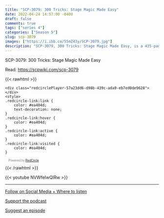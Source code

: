 ```yaml
---
title: "SCP-3079: 300 Tricks: Stage Magic Made Easy"
date: 2022-04-24 14:57:00 -0400
draft: false
comments: true
tags: ["series 4"]
categories: ["Season 5"]
slug: scp-3079
images: ["https://i.ibb.co/55mZ43y/SCP-3079.jpg"]
description: "SCP-3079, 300 Tricks: Stage Magic Made Easy, is a 435-page hard-back book written and self-published by Tobin Hollis."
---
```


SCP-3079: 300 Tricks: Stage Magic Made Easy

Read: https://scpwiki.com/scp-3079

{{< rawhtml >}}
<script async defer onload="redcircleIframe();" src="https://api.podcache.net/embedded-player/sh/63705181-2bd5-4fc1-a869-6f5b27226efa/ep/57a23dd6-d98b-439c-ada9-eb7ed0de9628"></script>
    <div class="redcirclePlayer-57a23dd6-d98b-439c-ada9-eb7ed0de9628"></div>
    <style>
    .redcircle-link:link {
        color: #ea404d;
        text-decoration: none;
    }
    .redcircle-link:hover {
        color: #ea404d;
    }
    .redcircle-link:active {
        color: #ea404d;
    }
    .redcircle-link:visited {
        color: #ea404d;
    }
</style>
<p style="margin-top:3px;margin-left:11px;font-family: sans-serif;font-size: 10px; color: gray;">Powered by <a class="redcircle-link" href="https://redcircle.com?utm_source=rc_embedded_player&utm_medium=web&utm_campaign=embedded_v1">RedCircle</a></p>
{{< /rawhtml >}}

{{< youtube NVWfeIwQIRw >}}

---

[Follow on Social Media + Where to listen](/links)

[Support the podcast](/support)

[Suggest an episode](/suggest)
